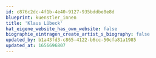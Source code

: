 ```yaml
---
id: c876c2dc-4f1b-4e40-9127-935bddbe8e8d
blueprint: kuenstler_innen
title: 'Klaus Lübeck'
hat_eigene_website_has_own_website: false
biographie_eintragen_create_artist_s_biography: false
updated_by: b1a43fd3-c865-4122-b6cc-50cfa81a1985
updated_at: 1656696807
---
```

